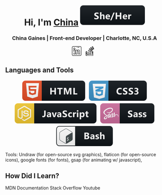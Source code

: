 <div align=center>

<h1>Hi, I'm <a href="www.chinagaines.com" style="margin-right: 5px">China</a><img src="/pics/sheher.svg" alt="pronouns"></h1></div>

<h3 align=center>China Gaines | Front-end Developer | Charlotte, NC, U.S.A</h3>

 <p align='center'>
    <!-- Linked-in Icon-- accedited to Freepik on flaticon.com-->
    <a href="https://www.linkedin.com/in/chinagaines/"><img height="30" src="/pics/linkedin.png"></a>&nbsp;&nbsp;
    <!--Stack Overflow Icon-- accredited to Freepik onn flaticon.com-->
    <a href="https://stackoverflow.com/cv/chinagaines"><img height="30" src="/pics/stackoverflow.png"></a>&nbsp;&nbsp;
 </p>

<!-- Languages and Tools > -->
## Languages and Tools 

<p align="center">
  <!-- Icons accedited to https://github.com/MikeCodesDotNET/ColoredBadges . Please follow Mike! -->
  <img src="/pics/html.svg" alt="html" style="vertical-align:top; margin:4px">    
  <img src="/pics/css3.svg" alt="css" style="vertical-align:top; margin:4px">
  <img src="/pics/js.svg" alt="javascript" style="vertical-align:top; margin:4px">
  <img src="/pics/sass.svg" alt="sass" style="vertical-align:top; margin:4px">
  <img src="/pics/bash.svg" alt="gitbash" style="vertical-align:top; margin:4px">
 
</p>

Tools: Undraw (for open-source svg graphics), flaticon (for open-source icons), google fonts (for fonts), gsap (for animating w/ javascript), 

## How Did I Learn?

MDN Documentation
Stack Overflow
Youtube